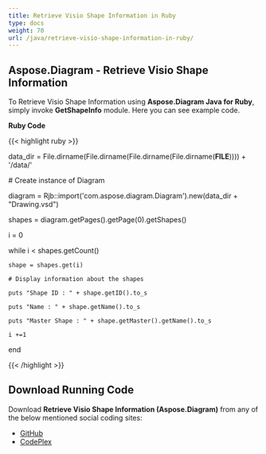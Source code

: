 ```yaml
---
title: Retrieve Visio Shape Information in Ruby
type: docs
weight: 70
url: /java/retrieve-visio-shape-information-in-ruby/
---
```


## **Aspose.Diagram - Retrieve Visio Shape Information**
To Retrieve Visio Shape Information using **Aspose.Diagram Java for Ruby**, simply invoke **GetShapeInfo** module. Here you can see example code.

**Ruby Code**

{{< highlight ruby >}}

 data_dir = File.dirname(File.dirname(File.dirname(File.dirname(__FILE__)))) + '/data/'

\# Create instance of Diagram

diagram = Rjb::import('com.aspose.diagram.Diagram').new(data_dir + "Drawing.vsd")

shapes = diagram.getPages().getPage(0).getShapes()

i = 0

while i < shapes.getCount()

    shape = shapes.get(i)

    # Display information about the shapes

    puts "Shape ID : " + shape.getID().to_s

    puts "Name : " + shape.getName().to_s

    puts "Master Shape : " + shape.getMaster().getName().to_s

    i +=1

end

{{< /highlight >}}
## **Download Running Code**
Download **Retrieve Visio Shape Information (Aspose.Diagram)** from any of the below mentioned social coding sites:

- [GitHub](https://github.com/asposediagram/Aspose.Diagram-for-Java/blob/master/Plugins/Aspose_Diagram_Java_for_Ruby/lib/asposediagramjava/Shapes/getshapeinfo.rb)
- [CodePlex](https://asposediagramjavaruby.codeplex.com/SourceControl/latest#lib/asposediagramjava/Shapes/getshapeinfo.rb)
